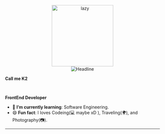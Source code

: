 <div>
    <div align=center>
        <img src="https://haycafe.vn/wp-content/uploads/2021/11/Tai-hinh-anh-dong-de-thuong-meo-luoi-bieng-lan-lon.gif" alt="lazy" height="200">
    </div>
    <div align=center>
        <img src="https://readme-typing-svg.herokuapp.com?color=%236FDA44&size=32&center=true&vCenter=true&width=600&height=50&lines=Hi+there+I'm+Fathy+%F0%9F%91%8B;FrontEnd Developer" alt="Headline" />
    </div>
    <div align=left>
        <p>
            <strong>
                 Call me K2
            </strong>
        </p>
        <br>
        <p>
            <strong>
                FrontEnd Developer 
            </strong>
        </p>
        <ul>
            <li>🌱 <b>I’m currently learning</b>: Software Engineering.</li>
            <li>😄 <b>Fun fact</b>: I loves Codeing(💻 maybe xD ), Traveling(🌍), and Photography(📷).</li>
        </ul>
    </div>
</div>

------


